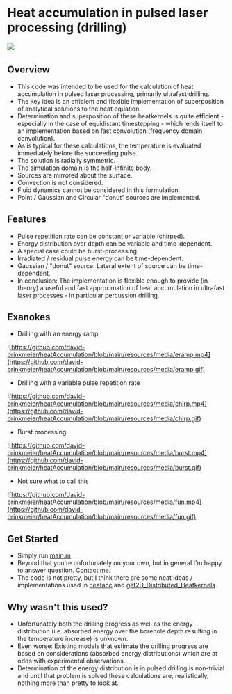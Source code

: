 # Heat accumulation in pulsed laser processing (drilling)
![](https://github.com/david-brinkmeier/heatAccumulation/blob/main/resources/media/overview.gif)

## Overview
- This code was intended to be used for the calculation of heat accumulation in pulsed laser processing, primarily ultrafast drilling.
- The key idea is an efficient and flexible implementation of superposition of analytical solutions to the heat equation.
- Determination and superposition of these heatkernels is quite efficient - especially in the case of equidistant timestepping - which lends itself to an implementation based on fast convolution (frequency domain convolution).
- As is typical for these calculations, the temperature is evaluated immediately before the succeeding pulse.
- The solution is radially symmetric.
- The simulation domain is the half-infinite body.
- Sources are mirrored about the surface.
- Convection is not considered.
- Fluid dynamics cannot be considered in this formulation.
- Point / Gaussian and Circular "donut" sources are implemented.

## Features
- Pulse repetition rate can be constant or variable (chirped).
- Energy distribution over depth can be variable and time-dependent.
- A special case could be burst-processing.
- Irradiated / residual pulse energy can be time-dependent.
- Gaussian / "donut" source: Lateral extent of source can be time-dependent.
- In conclusion: The implementation is flexible enough to provide (in theory) a useful and fast approximation of heat accumulation in ultrafast laser processes - in particular percussion drilling.

## Exanokes
- Drilling with an energy ramp

![https://github.com/david-brinkmeier/heatAccumulation/blob/main/resources/media/eramp.mp4](https://github.com/david-brinkmeier/heatAccumulation/blob/main/resources/media/eramp.gif)

- Drilling with a variable pulse repetition rate

![https://github.com/david-brinkmeier/heatAccumulation/blob/main/resources/media/chirp.mp4](https://github.com/david-brinkmeier/heatAccumulation/blob/main/resources/media/chirp.gif)

- Burst processing

![https://github.com/david-brinkmeier/heatAccumulation/blob/main/resources/media/burst.mp4](https://github.com/david-brinkmeier/heatAccumulation/blob/main/resources/media/burst.gif)

- Not sure what to call this

![https://github.com/david-brinkmeier/heatAccumulation/blob/main/resources/media/fun.mp4](https://github.com/david-brinkmeier/heatAccumulation/blob/main/resources/media/fun.gif)

## Get Started
- Simply run [main.m](main.m)
- Beyond that you're unfortunately on your own, but in general I'm happy to answer question. Contact me.
- The code is not pretty, but I think there are some neat ideas / implementations used in [heatacc](/functions/heatacc.m) and [get2D_Distributed_Heatkernels](/functions/get2D_Distributed_Heatkernels.m).

## Why wasn't this used?
- Unfortunately both the drilling progress as well as the energy distribution (i.e. absorbed energy over the borehole depth resulting in the temperature increase) is unknown.
- Even worse: Existing models that estimate the drilling progress are based on considerations (absorbed energy distributions) which are at odds with experimental observations.
- Determination of the energy distribution is in pulsed drilling is non-trivial and until that problem is solved these calculations are, realistically, nothing more than pretty to look at.